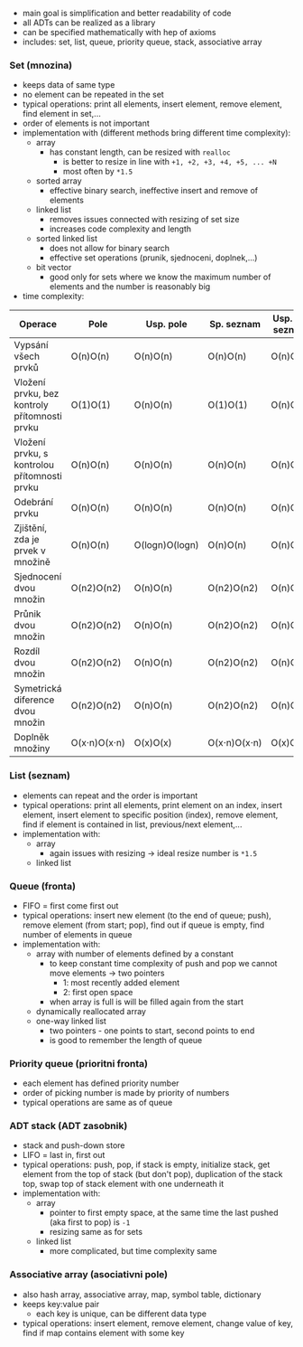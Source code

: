 - main goal is simplification and better readability of code
- all ADTs can be realized as a library
- can be specified mathematically with hep of axioms
- includes: set, list, queue, priority queue, stack, associative array

### Set (mnozina)
- keeps data of same type
- no element can be repeated in the set
- typical operations: print all elements, insert element, remove element, find element in set,...
- order of elements is not important
- implementation with (different methods bring different time complexity):
	- array
		- has constant length, can be resized with `realloc`
			- is better to resize in line with `+1, +2, +3, +4, +5, ... +N`
			- most often by `*1.5` 
	- sorted array
		- effective binary search, ineffective insert and remove of elements
	- linked list
		- removes issues connected with resizing of set size
		- increases code complexity and length
	- sorted linked list
		- does not allow for binary search
		- effective set operations (prunik, sjednoceni, doplnek,...)
	- bit vector
		- good only for sets where we know the maximum number of elements and the number is reasonably big
- time complexity:

|Operace|Pole|Usp. pole|Sp. seznam|Usp. sp. seznam|Bit. pole|
|---|---|---|---|---|---|
|Vypsání všech prvků|O(n)O(n)|O(n)O(n)|O(n)O(n)|O(n)O(n)|O(x)O(x)|
|Vložení prvku, bez kontroly přítomnosti prvku|O(1)O(1)|O(n)O(n)|O(1)O(1)|O(n)O(n)|O(1)O(1)|
|Vložení prvku, s kontrolou přítomnosti prvku|O(n)O(n)|O(n)O(n)|O(n)O(n)|O(n)O(n)|O(1)O(1)|
|Odebrání prvku|O(n)O(n)|O(n)O(n)|O(n)O(n)|O(n)O(n)|O(1)O(1)|
|Zjištění, zda je prvek v množině|O(n)O(n)|O(log⁡n)O(logn)|O(n)O(n)|O(n)O(n)|O(1)O(1)|
|Sjednocení dvou množin|O(n2)O(n2)|O(n)O(n)|O(n2)O(n2)|O(n)O(n)|O(x)O(x)|
|Průnik dvou množin|O(n2)O(n2)|O(n)O(n)|O(n2)O(n2)|O(n)O(n)|O(x)O(x)|
|Rozdíl dvou množin|O(n2)O(n2)|O(n)O(n)|O(n2)O(n2)|O(n)O(n)|O(x)O(x)|
|Symetrická diference dvou množin|O(n2)O(n2)|O(n)O(n)|O(n2)O(n2)|O(n)O(n)|O(x)O(x)|
|Doplněk množiny|O(x⋅n)O(x⋅n)|O(x)O(x)|O(x⋅n)O(x⋅n)|O(x)O(x)|O(x)O(x)|

### List (seznam)
- elements can repeat and the order is important
- typical operations: print all elements, print element on an index, insert element, insert element to specific position (index), remove element, find if element is contained in list, previous/next element,...
- implementation with:
	- array
		- again issues with resizing -> ideal resize number is `*1.5`
	- linked list

### Queue (fronta)
- FIFO = first come first out
- typical operations: insert new element (to the end of queue; push), remove element (from start; pop), find out if queue is empty, find number of elements in queue
- implementation with:
	- array with number of elements defined by a constant
		- to keep constant time complexity of push and pop we cannot move elements -> two pointers
			- 1: most recently added element
			- 2: first open space
		- when array is full is will be filled again from the start
	- dynamically reallocated array
	- one-way linked list
		- two pointers - one points to start, second points to end
		- is good to remember the length of queue 

### Priority queue (prioritni fronta)
- each element has defined priority number
- order of picking number is made by priority of numbers
- typical operations are same as of queue

### ADT stack (ADT zasobnik)
- stack and push-down store
- LIFO = last in, first out
- typical operations: push, pop, if stack is empty, initialize stack, get element from the top of stack (but don't pop), duplication of the stack top, swap top of stack element with one underneath it
- implementation with:
	- array
		- pointer to first empty space, at the same time the last pushed (aka first to pop) is `-1`
		- resizing same as for sets
	- linked list
		- more complicated, but time complexity same

### Associative array (asociativni pole)
- also hash array, associative array, map, symbol table, dictionary
- keeps key:value pair
	- each key is unique, can be different data type
- typical operations: insert element, remove element, change value of key, find if map contains element with some key